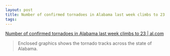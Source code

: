 ```yaml
---
layout: post
title: Number of confirmed tornadoes in Alabama last week climbs to 23 | al.com
tags: 
---
```

[Number of confirmed tornadoes in Alabama last week climbs to 23 | al.com][1]

> Enclosed graphics shows the tornado tracks across the state of Alabama.

[1]: http://blog.al.com/spotnews/2011/05/number_of_confirmed_tornadoes.html

